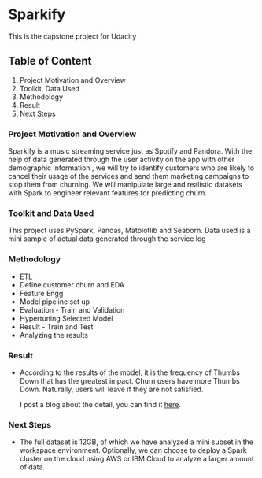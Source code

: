 # Sparkify
  This is the capstone project for Udacity

## Table of Content
1. Project Motivation and Overview
2. Toolkit, Data Used
3. Methodology
4. Result
5. Next Steps

### Project Motivation and Overview

  Sparkify is a music streaming service just as Spotify and Pandora. With the help of data generated through the user activity on the app with other demographic information 
  , we will try to identify customers who are likely to cancel their usage of the services and send them marketing campaigns to stop them from churning.
  We will manipulate large and realistic datasets with Spark to engineer relevant features for predicting churn.
  
    
### Toolkit and Data Used

  This project uses PySpark, Pandas, Matplotlib and Seaborn.
  Data used is a mini sample of actual data generated through the service log
  
### Methodology

  - ETL
  - Define customer churn and EDA
  - Feature Engg
  - Model pipeline set up
  - Evaluation - Train and Validation 
  - Hypertuning Selected Model  
  - Result - Train and Test 
  - Analyzing the results     

### Result

  - According to the results of the model, it is the frequency of Thumbs Down that has the greatest impact. Churn users have more Thumbs Down. Naturally, users will leave if they are not satisfied.

    I post a blog about the detail, you can find it [here](https://medium.com/@akhilanurag03/sparkify-a-use-case-on-churn-prediction-c9ba14d23df8).

### Next Steps
  - The full dataset is 12GB, of which we have analyzed a mini subset in the workspace environment. Optionally, we can choose to deploy a Spark cluster on the cloud using AWS or IBM Cloud to analyze a larger amount of data.
  
